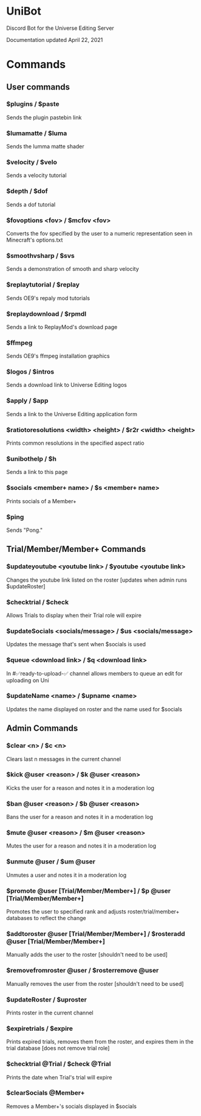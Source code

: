 # UniBot
Discord Bot for the Universe Editing Server

Documentation updated April 22, 2021

# Commands

## User commands
### $plugins / $paste
Sends the plugin pastebin link
### $lumamatte / $luma
Sends the lumma matte shader
### $velocity / $velo
Sends a velocity tutorial
### $depth / $dof
Sends a dof tutorial
### $fovoptions \<fov> / $mcfov \<fov>
Converts the fov specified by the user to a numeric representation seen in Minecraft's options.txt
### $smoothvsharp / $svs
Sends a demonstration of smooth and sharp velocity
### $replaytutorial / $replay
Sends OE9's repaly mod tutorials
### $replaydownload / $rpmdl
Sends a link to ReplayMod's download page
### $ffmpeg
Sends OE9's ffmpeg installation graphics
### $logos / $intros
Sends a download link to Universe Editing logos
### $apply / $app
Sends a link to the Universe Editing application form
### $ratiotoresolutions \<width> \<height> / $r2r \<width> \<height>
Prints common resolutions in the specified aspect ratio
### $unibothelp / $h 
Sends a link to this page
### $socials \<member+ name> / $s <member+ name>
Prints socials of a Member+
### $ping
Sends "Pong."

## Trial/Member/Member+ Commands
### $updateyoutube \<youtube link> / $youtube \<youtube link>
Changes the youtube link listed on the roster [updates when admin runs $updateRoster]
### $checktrial / $check
Allows Trials to display when their Trial role will expire
### $updateSocials \<socials/message> / $us \<socials/message>
Updates the message that's sent when $socials is used
### $queue \<download link> / $q \<download link>
In #✅ready-to-upload-✅ channel allows members to queue an edit for uploading on Uni
### $updateName \<name> / $upname \<name>
Updates the name displayed on roster and the name used for $socials

## Admin Commands
### $clear \<n> / $c \<n>
Clears last n messages in the current channel
### $kick @user \<reason> / $k @user \<reason>
Kicks the user for a reason and notes it in a moderation log
### $ban @user \<reason> / $b @user \<reason>
Bans the user for a reason and notes it in a moderation log
### $mute @user \<reason> / $m @user \<reason>
Mutes the user for a reason and notes it in a moderation log
### $unmute @user / $um @user
Unmutes a user and notes it in a moderation log
### $promote @user [Trial/Member/Member+] / $p @user [Trial/Member/Member+]
Promotes the user to specified rank and adjusts roster/trial/member+ databases to reflect the change
### $addtoroster @user [Trial/Member/Member+] / $rosteradd @user [Trial/Member/Member+]
Manually adds the user to the roster [shouldn't need to be used]
### $removefromroster @user / $rosterremove @user
Manually removes the user from the roster [shouldn't need to be used]
### $updateRoster / $uproster
Prints roster in the current channel
### $expiretrials / $expire
Prints expired trials, removes them from the roster, and expires them in the trial database [does not remove trial role]
### $checktrial @Trial / $check @Trial
Prints the date when Trial's trial will expire
### $clearSocials @Member+
Removes a Member+'s socials displayed in $socials
